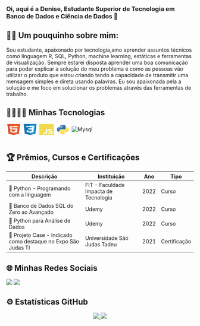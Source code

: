 ### Oi, aqui é a Denise, Estudante Superior de Tecnologia em Banco de Dados e Ciência de Dados 👋

## :woman_technologist: Um pouquinho sobre mim:
<div>
  <p>
    Sou estudante, apaixonado por tecnologia,amo aprender assuntos técnicos como linguagem R, SQL, Python, machine learning, estáticas e ferramentas de visualização. Sempre estarei disposta aprender uma boa comunicação para poder explicar a solução do meu problema e como as pessoas vão utilizar o produto que estou criando tendo a capacidade de transmitir uma mensagem simples e direta usando palavras. Eu sou apaixonada pela a solução e me foco em solucionar os problemas através das ferramentas de trabalho.
  </p>
</div>

## 👨🏽‍💻🚀 Minhas Tecnologias  

<div style="display: inline_block">
  <img align="center" alt="HTML" height="30" width="40" src="https://raw.githubusercontent.com/devicons/devicon/master/icons/html5/html5-original.svg">
  <img align="center" alt="CSS" height="30" width="40" src="https://raw.githubusercontent.com/devicons/devicon/master/icons/css3/css3-original.svg">
  <img align="center" alt="JavaScript" height="30" width="40" src="https://raw.githubusercontent.com/devicons/devicon/master/icons/javascript/javascript-plain.svg">
  <img align="center" alt="Python" height="30" width="40" src="https://raw.githubusercontent.com/devicons/devicon/master/icons/python/python-original.svg">
  <img align="center" alt="Mysql" height="30" width="40" src="https://cdn.jsdelivr.net/gh/devicons/devicon/icons/mysql/mysql-original-wordmark.svg" />         
</div><br>

## 🏆 Prêmios, Cursos e Certificações

Descrição   | Instituição   | Ano | Tipo
--------- | --------- | ------ | ------
🏅 Python - Programando com a linguagem | FIT - Faculdade Impacta de Tecnologia | 2022 | Curso
🏅 Banco de Dados SQL do Zero ao Avançado | Udemy | 2022 | Curso
🏅 Python para Análise de Dados| Udemy | 2022 | Curso
🏅 Projeto Case - Indicado como destaque no Expo São Judas TI| Universidade São Judas Tadeu | 2021 | Certificação

## 🌐 Minhas Redes Sociais

<div> 
  <a href="https://instagram.com/instaprinsloo?igshid=YmMyMTA2M2Y=" target="_blank"><img src="https://img.shields.io/badge/-Instagram-%23E4405F?style=for-the-badge&logo=instagram&logoColor=white" target="_blank"></a>
  <a href="https://www.linkedin.com/in/luvoir/" target="_blank"><img src="https://img.shields.io/badge/-LinkedIn-%230077B5?style=for-the-badge&logo=linkedin&logoColor=white" target="_blank"></a> 
</div>

## ⚙️ Estatísticas GitHub

<div align="center">
  <a href="https://github.com/DeniseBarbosa">
  <img height="170em" src="https://github-readme-stats.vercel.app/api?username=DeniseBarbosa&show_icons=true&theme=dark&include_all_commits=true&count_private=true"/>
  <img height="170em" src="https://github-readme-stats.vercel.app/api/top-langs/?username=DeniseBarbosa&layout=compact&langs_count=7&theme=dark"/>
</div>
